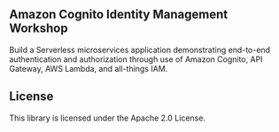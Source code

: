 ## Amazon Cognito Identity Management Workshop

Build a Serverless microservices application demonstrating end-to-end authentication and authorization through use of Amazon Cognito, API Gateway, AWS Lambda, and all-things IAM.

## License

This library is licensed under the Apache 2.0 License. 
